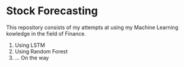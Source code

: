 # Stock Forecasting
This repository consists of my attempts at using my Machine Learning kowledge in the field of Finance. 

1. Using LSTM
2. Using Random Forest
3. ... On the way